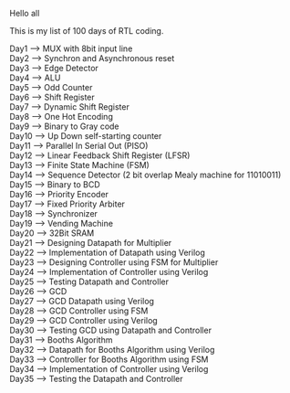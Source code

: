 Hello all

This is my list of 100 days of RTL coding.

Day1 --> MUX with 8bit input line  
Day2 --> Synchron and Asynchronous reset  
Day3 --> Edge Detector   
Day4 --> ALU   
Day5 --> Odd Counter   
Day6 --> Shift Register  
Day7 --> Dynamic Shift Register    
Day8 --> One Hot Encoding  
Day9 --> Binary to Gray code  
Day10 --> Up Down self-starting counter  
Day11 --> Parallel In Serial Out (PISO)  
Day12 --> Linear Feedback Shift Register (LFSR)  
Day13 --> Finite State Machine (FSM)   
Day14 --> Sequence Detector (2 bit overlap Mealy machine for 11010011)  
Day15 --> Binary to BCD  
Day16 --> Priority Encoder  
Day17 --> Fixed Priority Arbiter    
Day18 --> Synchronizer  
Day19 --> Vending Machine  
Day20 --> 32Bit SRAM  
Day21 --> Designing Datapath for Multiplier   
Day22 --> Implementation of Datapath using Verilog  
Day23 --> Designing Controller using FSM for Multiplier   
Day24 --> Implementation of Controller using Verilog   
Day25 --> Testing Datapath and Controller     
Day26 --> GCD  
Day27 --> GCD Datapath using Verilog  
Day28 --> GCD Controller using FSM  
Day29 --> GCD Controller using Verilog  
Day30 --> Testing GCD using Datapath and Controller  
Day31 --> Booths Algorithm  
Day32 --> Datapath for Booths Algorithm using Verilog  
Day33 --> Controller for Booths Algorithm using FSM    
Day34 --> Implementation of Controller using Verilog  
Day35 --> Testing the Datapath and Controller  
